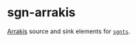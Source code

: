 # sgn-arrakis

[Arrakis](https://git.ligo.org/ngdd/arrakis-python) source and sink
elements for [`sgnts`](https://git.ligo.org/greg/sgn-ts).
